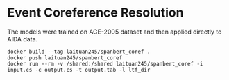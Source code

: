 # Event Coreference Resolution


The models were trained on ACE-2005 dataset and then applied directly to AIDA data.

```
docker build --tag laituan245/spanbert_coref .
docker push laituan245/spanbert_coref
docker run --rm -v /shared:/shared laituan245/spanbert_coref -i input.cs -c output.cs -t output.tab -l ltf_dir
```
